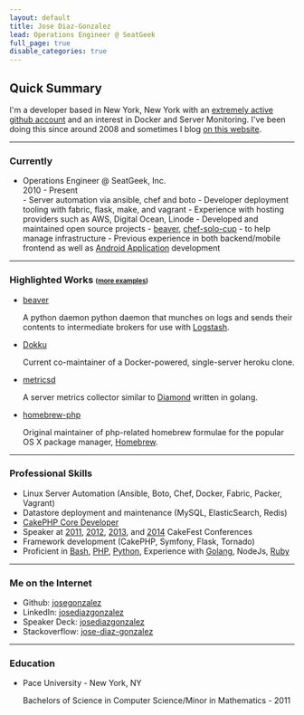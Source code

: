 ```yaml
---
layout: default
title: Jose Diaz-Gonzalez
lead: Operations Engineer @ SeatGeek
full_page: true
disable_categories: true
---
```


## Quick Summary

I'm a developer based in New York, New York with an [extremely active github account](https://github.com/josegonzalez/) and an interest in Docker and Server Monitoring. I've been doing this since around 2008 and sometimes I blog [on this website](/).

---

### Currently

- Operations Engineer @ SeatGeek, Inc.
  <div class="time-period">2010 - Present</div>
  - Server automation via ansible, chef and boto
  - Developer deployment tooling with fabric, flask, make, and vagrant
  - Experience with hosting providers such as AWS, Digital Ocean, Linode
  - Developed and maintained open source projects - <a href="https://github.com/python-beaver/python-beaver">beaver</a>, <a href="https://github.com/josegonzalez/chef-solo-cup">chef-solo-cup</a> - to help manage infrastructure
  - Previous experience in both backend/mobile frontend as well as <a href="https://play.google.com/store/apps/details?id=com.seatgeek.android&hl=en">Android Application</a> development

---

### Highlighted Works <small><small>(<a href="/open-source/">more examples</a>)</small></small>

- <a href="https://github.com/python-beaver/python-beaver">beaver</a>
  <p>A python daemon python daemon that munches on logs and sends their contents to intermediate brokers for use with <a href="http://logstash.net/">Logstash</a>.</p>
- <a href="https://github.com/dokku/dokku">Dokku</a>
  <p>Current co-maintainer of a Docker-powered, single-server heroku clone.</p>
- <a href="https://github.com/josegonzalez/metricsd">metricsd</a>
  <p>A server metrics collector similar to <a href="https://github.com/python-diamond/Diamond">Diamond</a> written in golang.</p>
- <a href="https://github.com/homebrew/homebrew-php">homebrew-php</a>
  <p>Original maintainer of php-related homebrew formulae for the popular OS X package manager, <a href="http://mxcl.github.com/homebrew/">Homebrew</a>.</p>

---

### Professional Skills

- Linux Server Automation (Ansible, Boto, Chef, Docker, Fabric, Packer, Vagrant)
- Datastore deployment and maintenance (MySQL, ElasticSearch, Redis)
- [CakePHP Core Developer](https://github.com/cakephp/)
- Speaker at [2011](http://lanyrd.com/2011/cakefest/), [2012](http://lanyrd.com/2012/cakefest/), [2013](http://lanyrd.com/2013/cakefest/), and [2014](http://lanyrd.com/2014/cakefest/) CakeFest Conferences
- Framework development (CakePHP, Symfony, Flask, Tornado)
- Proficient in [Bash](https://github.com/dokku/dokku), [PHP](https://github.com/josegonzalez/php-queuesadilla), [Python](https://github.com/python-beaver/python-beaver), Experience with [Golang](https://github.com/josegonzalez/metricsd), NodeJs, [Ruby](https://github.com/seatgeek/hell)

---

### Me on the Internet

- Github: <a href="http://github.com/josegonzalez">josegonzalez</a>
- LinkedIn: <a href="http://www.linkedin.com/in/josediazgonzalez">josediazgonzalez</a>
- Speaker Deck: <a href="https://speakerdeck.com/josegonzalez">josediazgonzalez</a>
- Stackoverflow: <a href="http://stackoverflow.com/users/1515875/jose-diaz-gonzalez">jose-diaz-gonzalez</a>

---

### Education

- Pace University - New York, NY
  <p>Bachelors of Science in Computer Science/Minor in Mathematics - 2011</p>
